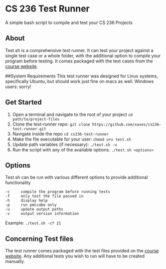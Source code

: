 # CS 236 Test Runner
A simple bash script to compile and test your CS 236 Projects

## About
Test.sh is a comprehensive test runner. It can test your project against a single test case or a whole folder, with the additional option to compile your program before testing. It comes packaged with the test cases from the [course website](http://beta.cs.byu.edu/~cs236/tests/tests.php).

##System Requirements
This test runner was designed for Linux systems, specifically Ubuntu, but should work just fine on macs as well. Windows users: sorry!

## Get Started

1. Open a terminal and navigate to the root of your project `cd path/to/project-files`
2. Clone the test-runner repo: `git clone https://github.com/xaves/cs236-test-runner.git`
3. Navigate inside the repo `cd cs236-test-runner`
4. Make the file executable for your user: `chmod u+x test.sh`
5. Update path variables (if necessary): `./test.sh -u`
6. Run the script with any of the available options. `./test.sh <options>`


## Options

Test.sh can be run with various different options to provide additional functionality

    -c     compile the program before running tests
    -f     only test the file passed in
    -h     display help
    -p     run pmccabe only
    -u     update output paths
    -v     output version information

Example: `./test.sh -cf 21`

## Concerning Test files

The test runner comes packaged with the test files provided on the [course website](http://beta.cs.byu.edu/~cs236/tests/tests.php). Any additional tests you wish to run will have to be created manually.
